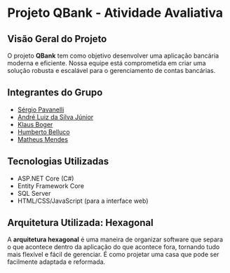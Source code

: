 # Projeto QBank - Atividade Avaliativa

## Visão Geral do Projeto
O projeto **QBank** tem como objetivo desenvolver uma aplicação bancária moderna e eficiente. Nossa equipe está comprometida em criar uma solução robusta e escalável para o gerenciamento de contas bancárias.

## Integrantes do Grupo

- [Sérgio Pavanelli](https://github.com/sergiopavanelli)
- [André Luiz da Silva Júnior](https://github.com/Andre01Junior)
- [Klaus Boger](https://github.com/Klausbgr)
- [Humberto Belluco](https://github.com/HbMachado)
- [Matheus Mendes](https://github.com/Mateus0062)


## Tecnologias Utilizadas

- ASP.NET Core (C#)
- Entity Framework Core
- SQL Server
- HTML/CSS/JavaScript (para a interface web)

## Arquitetura Utilizada: Hexagonal

A **arquitetura hexagonal** é uma maneira de organizar software que separa o que acontece dentro da aplicação do que acontece fora, tornando tudo mais flexível e fácil de gerenciar. É como projetar uma casa que pode ser facilmente adaptada e reformada.
